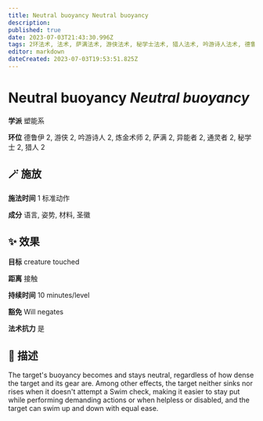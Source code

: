 ```yaml
---
title: Neutral buoyancy Neutral buoyancy
description: 
published: true
date: 2023-07-03T21:43:30.996Z
tags: 2环法术, 法术, 萨满法术, 游侠法术, 秘学士法术, 猎人法术, 吟游诗人法术, 德鲁伊法术, 炼金术师法术, 异能者法术, 通灵者法术, 塑能系
editor: markdown
dateCreated: 2023-07-03T19:53:51.825Z
---
```


# **Neutral buoyancy** *Neutral buoyancy*

**学派** 塑能系 

**环位** 德鲁伊 2, 游侠 2, 吟游诗人 2, 炼金术师 2, 萨满 2, 异能者 2, 通灵者 2, 秘学士 2, 猎人 2

## 🪄 施放

**施法时间** 1 标准动作

**成分** 语言, 姿势, 材料, 圣徽

## ✨ 效果 

**目标** creature touched 

**距离** 接触  

**持续时间** 10 minutes/level 

**豁免** Will negates

**法术抗力** 是

## 📖 描述

The target's buoyancy becomes and stays neutral, regardless of how dense the target and its gear are. Among other effects, the target neither sinks nor rises when it doesn't attempt a Swim check, making it easier to stay put while performing demanding actions or when helpless or disabled, and the target can swim up and down with equal ease.
    